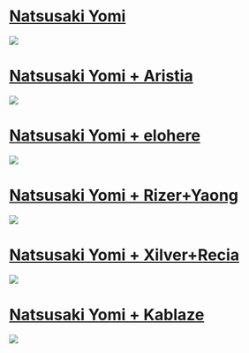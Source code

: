 # [Natsusaki Yomi](https://milinho.s-ul.eu/TTJjpnEj)
![](https://cdn.discordapp.com/attachments/716098643505184849/847292352196116501/unknown.png)

# [Natsusaki Yomi + Aristia](https://milinho.s-ul.eu/T447ipbe)
![](https://cdn.discordapp.com/attachments/716098643505184849/866312038539591710/unknown.png)

# [Natsusaki Yomi + elohere](https://milinho.s-ul.eu/sep3dhnk)
![](https://cdn.discordapp.com/attachments/716098643505184849/866312207712649226/unknown.png)

# [Natsusaki Yomi + Rizer+Yaong](https://milinho.s-ul.eu/DjvKaMY7)
![](https://osu.ppy.sh/ss/16673910/96d7)

# [Natsusaki Yomi + Xilver+Recia](https://milinho.s-ul.eu/4cBtxTFt)
![](https://cdn.discordapp.com/attachments/716098643505184849/866311783693025310/unknown.png)

# [Natsusaki Yomi + Kablaze](https://milinho.s-ul.eu/8q4oaLIY)
![](https://cdn.discordapp.com/attachments/716098643505184849/866312358279118878/unknown.png)
